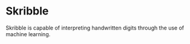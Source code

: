 # Skribble
Skribble is capable of interpreting handwritten digits through the use of machine learning. 
